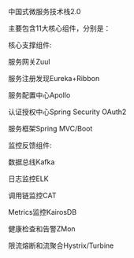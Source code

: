 中国式微服务技术栈2.0

主要包含11大核心组件，分别是：

核心支撑组件:

服务网关Zuul

服务注册发现Eureka+Ribbon

服务配置中心Apollo

认证授权中心Spring Security OAuth2

服务框架Spring MVC/Boot

监控反馈组件:

数据总线Kafka

日志监控ELK

调用链监控CAT

Metrics监控KairosDB

健康检查和告警ZMon

限流熔断和流聚合Hystrix/Turbine